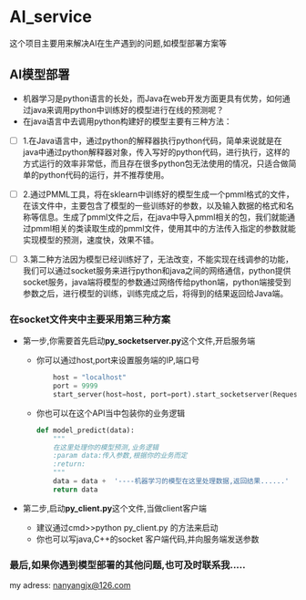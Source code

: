 # AI_service
这个项目主要用来解决AI在生产遇到的问题,如模型部署方案等
## AI模型部署

- 机器学习是python语言的长处，而Java在web开发方面更具有优势，如何通过java来调用python中训练好的模型进行在线的预测呢？
- 在java语言中去调用python构建好的模型主要有三种方法：

- [ ] 1.在Java语言中，通过python的解释器执行python代码，简单来说就是在java中通过python解释器对象，传入写好的python代码，进行执行，这样的方式运行的效率非常低，而且存在很多python包无法使用的情况，只适合做简单的python代码的运行，并不推荐使用。

- [ ] 2.通过PMML工具，将在sklearn中训练好的模型生成一个pmml格式的文件，在该文件中，主要包含了模型的一些训练好的参数，以及输入数据的格式和名称等信息。生成了pmml文件之后，在java中导入pmml相关的包，我们就能通过pmml相关的类读取生成的pmml文件，使用其中的方法传入指定的参数就能实现模型的预测，速度快，效果不错。

- [ ] 3.第二种方法因为模型已经训练好了，无法改变，不能实现在线调参的功能，我们可以通过socket服务来进行python和java之间的网络通信，python提供socket服务，java端将模型的参数通过网络传给python端，python端接受到参数之后，进行模型的训练，训练完成之后，将得到的结果返回给Java端。

### 在socket文件夹中主要采用第三种方案

- 第一步,你需要首先启动**py_socketserver.py**这个文件,开启服务端

  - 你可以通过host,port来设置服务端的IP,端口号

    ```python
        host = "localhost"
        port = 9999
        start_server(host=host, port=port).start_socketserver(RequestHandler)
    ```

  - 你也可以在这个API当中包装你的业务逻辑

    ```python
    def model_predict(data):
        """
        在这里处理你的模型预测,业务逻辑
        :param data:传入参数,根据你的业务而定
        :return:
        """
        data = data +  '----机器学习的模型在这里处理数据,返回结果......'
        return data
    ```

- 第二步,启动**py_client.py**这个文件,当做client客户端
  - 建议通过cmd>>python py_client.py 的方法来启动
  - 你也可以写java,C++的socket 客户端代码,并向服务端发送参数

### 最后,如果你遇到模型部署的其他问题,也可及时联系我.....

my adress: nanyangjx@126.com


